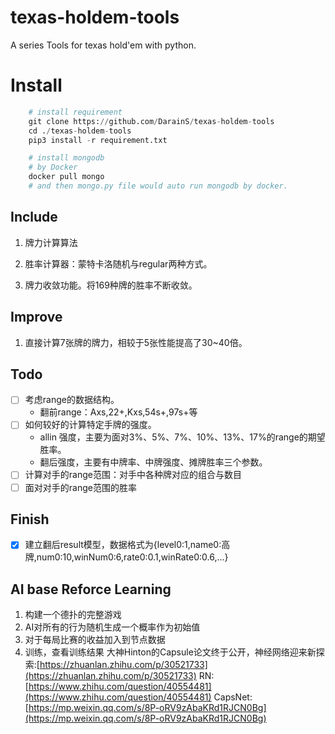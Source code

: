 # texas-holdem-tools
A series Tools for texas hold'em with python. 

# Install

```python
    # install requirement
    git clone https://github.com/DarainS/texas-holdem-tools
    cd ./texas-holdem-tools
    pip3 install -r requirement.txt
```
```python
    # install mongodb
    # by Docker
    docker pull mongo
    # and then mongo.py file would auto run mongodb by docker.
```

## Include

1. 牌力计算算法

2. 胜率计算器：蒙特卡洛随机与regular两种方式。

3. 牌力收敛功能。将169种牌的胜率不断收敛。



## Improve

1. 直接计算7张牌的牌力，相较于5张性能提高了30~40倍。

## Todo

- [ ] 考虑range的数据结构。
    - 翻前range：Axs,22+,Kxs,54s+,97s+等
- [ ] 如何较好的计算特定手牌的强度。
    - allin 强度，主要为面对3%、5%、7%、10%、13%、17%的range的期望胜率。
    - 翻后强度，主要有中牌率、中牌强度、摊牌胜率三个参数。
- [ ] 计算对手的range范围：对手中各种牌对应的组合与数目
- [ ] 面对对手的range范围的胜率

## Finish

- [x] 建立翻后result模型，数据格式为{level0:1,name0:高牌,num0:10,winNum0:6,rate0:0.1,winRate0:0.6,...}

## AI base Reforce Learning
1. 构建一个德扑的完整游戏
2. AI对所有的行为随机生成一个概率作为初始值
3. 对于每局比赛的收益加入到节点数据
4. 训练，查看训练结果
大神Hinton的Capsule论文终于公开，神经网络迎来新探索:[https://zhuanlan.zhihu.com/p/30521733](https://zhuanlan.zhihu.com/p/30521733)
RN:[https://www.zhihu.com/question/40554481](https://www.zhihu.com/question/40554481)
CapsNet:[https://mp.weixin.qq.com/s/8P-oRV9zAbaKRd1RJCN0Bg](https://mp.weixin.qq.com/s/8P-oRV9zAbaKRd1RJCN0Bg)

